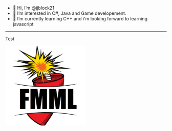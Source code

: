 - 👋 Hi, I’m @jjblock21
- 👀 I’m interested in C#, Java and Game developement.
- 🌱 I’m currently learning C++ and i'm looking forward to learning javascript
 ---
    
Test
<p>
   <img width="250" align='left' src="https://raw.githubusercontent.com/jjblock21/jjblock21/main/FMML2-9.png">
</p>
